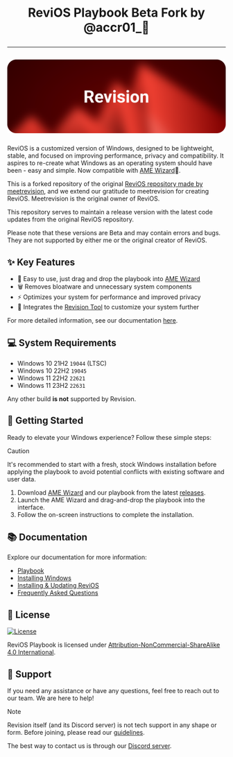 <h1 align="center">

ReviOS Playbook Beta Fork by @accr01_📜

---

<img src="images/github-banner.png" alt="image" width="900">

</h1>

<div align="center">

</div>

ReviOS is a customized version of Windows, designed to be lightweight, stable, and focused on improving performance, privacy and compatibility. It aspires to re-create what Windows as an operating system should have been - easy and simple. Now compatible with [AME Wizard](https://ameliorated.io)🧙.

This is a forked repository of the original [ReviOS repository made by meetrevision](https://github.com/meetrevision/playbook), and we extend our gratitude to meetrevision for creating ReviOS. Meetrevision is the original owner of ReviOS.

This repository serves to maintain a release version with the latest code updates from the original ReviOS repository.

Please note that these versions are Beta and may contain errors and bugs. They are not supported by either me or the original creator of ReviOS.

## ✨ Key Features

- 🎯 Easy to use, just drag and drop the playbook into [AME Wizard](https://ameliorated.io)
- 🗑 Removes bloatware and unnecessary system components
- ⚡ Optimizes your system for performance and improved privacy
- 🔧 Integrates the [Revision Tool](https://github.com/meetrevision/revision-tool) to customize your system further

For more detailed information, see our documentation [here](https://www.revi.cc/docs/faq/before/features).

## 💻 System Requirements

- Windows 10 21H2 `19044` (LTSC)
- Windows 10 22H2 `19045`
- Windows 11 22H2 `22621`
- Windows 11 23H2 `22631`

Any other build **is not** supported by Revision.

## 🚀 Getting Started

Ready to elevate your Windows experience? Follow these simple steps:

> [!CAUTION]
> It's recommended to start with a fresh, stock Windows installation before applying the playbook to avoid potential conflicts with existing software and user data.

1. Download [AME Wizard](https://ameliorated.io) and our playbook from the latest [releases](https://github.com/meetrevision/playbook/releases).
2. Launch the AME Wizard and drag-and-drop the playbook into the interface.
3. Follow the on-screen instructions to complete the installation.

## 📚 Documentation

Explore our documentation for more information:

- [Playbook](https://www.revi.cc/docs/playbook/general)
- [Installing Windows](https://www.revi.cc/docs/playbook/installwindows)
- [Installing & Updating ReviOS](https://www.revi.cc/docs/playbook/install)
- [Frequently Asked Questions](https://www.revi.cc/docs/faq)

## 📝 License

[![License](https://img.shields.io/static/v1?label=LICENSE&message=CC%20BY-NC-SA&logo=creativecommons)](https://creativecommons.org/licenses/by-nc-sa/4.0/)

ReviOS Playbook is licensed under [Attribution-NonCommercial-ShareAlike 4.0 International](https://creativecommons.org/licenses/by-nc-sa/4.0/).

## 🤝 Support

If you need any assistance or have any questions, feel free to reach out to our team. We are here to help!

> [!NOTE]
> Revision itself (and its Discord server) is not tech support in any shape or form. Before joining, please read our [guidelines](https://www.revi.cc/guidelines).

The best way to contact us is through our [Discord server](https://discord.gg/962y4pU).
